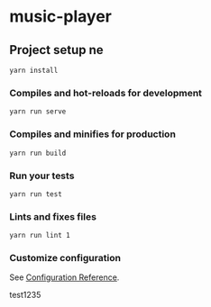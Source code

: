 # music-player

## Project setup ne
```
yarn install
```

### Compiles and hot-reloads for development
```
yarn run serve
```

### Compiles and minifies for production
```
yarn run build
```

### Run your tests
```
yarn run test
```

### Lints and fixes files
```
yarn run lint 1
```

### Customize configuration
See [Configuration Reference](https://cli.vuejs.org/config/).

test1235
